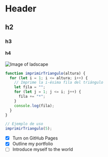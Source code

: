 # Header
## h2
### h3
#### h4
![Image of ladscape](https://images.freeimages.com/image/previews/6e4/river-sunset-nature-png-5690483.png)

``` javascript
function imprimirTriangulo(altura) {
  for (let i = 1; i <= altura; i++) {
    // Imprime la i-ésima fila del triángulo
    let fila = "";
    for (let j = 1; j <= i; j++) {
      fila += "*";
    }
    console.log(fila);
  }
}

// Ejemplo de uso
imprimirTriangulo(5);
```
- [X] Turn on GitHub Pages
- [X] Outline my portfolio
- [ ] Introduce myself to the world
